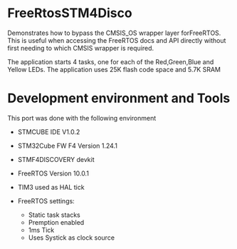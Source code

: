 # FreeRtosSTM4Disco
Demonstrates how to bypass the CMSIS_OS wrapper layer forFreeRTOS. This is useful when accessing the FreeRTOS docs and API directly without first needing to which CMSIS wrapper is required.

The application starts 4 tasks, one for each of the Red,Green,Blue and Yellow LEDs. The application uses 25K flash code space and 5.7K SRAM

# Development environment and Tools
This port was done with the following environment
* STMCUBE IDE V1.0.2
* STM32Cube FW F4 Version 1.24.1
* STMF4DISCOVERY devkit
* FreeRTOS Version 10.0.1

* TIM3 used as HAL tick

* FreeRTOS settings:
  * Static task stacks
  * Premption enabled
  * 1ms Tick
  * Uses Systick as clock source




